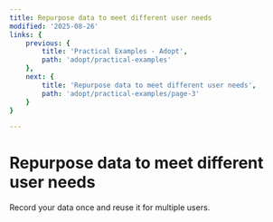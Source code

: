 ```yaml
---
title: Repurpose data to meet different user needs
modified: '2025-08-26'
links: {
    previous: {
        title: 'Practical Examples - Adopt',
        path: 'adopt/practical-examples'
    },
    next: {
        title: 'Repurpose data to meet different user needs',
        path: 'adopt/practical-examples/page-3'
    }
}

---
```


# Repurpose data to meet different user needs

Record your data once and reuse it for multiple users. 